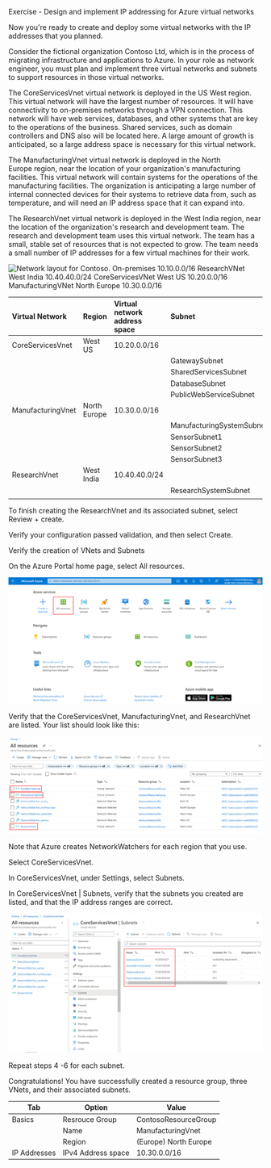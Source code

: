Exercise - Design and implement IP addressing for Azure virtual networks

Now you're ready to create and deploy some virtual networks with the IP addresses that you planned.

Consider the fictional organization Contoso Ltd, which is in the process of migrating infrastructure and applications to Azure. In your role as network engineer, you must  plan and implement three virtual networks and subnets to support resources in those virtual networks.

The CoreServicesVnet virtual network is deployed in the US West region. This virtual network will have the largest number of resources. It will have connectivity to on-premises networks through a VPN connection. This network will have web services, databases, and other systems that are key to the operations of the business. Shared services, such as domain controllers and DNS also will be located here. A large amount of growth is anticipated, so a large address space is necessary for this virtual network.

The ManufacturingVnet virtual network is deployed in the North Europe region, near the location of your organization's manufacturing facilities. This virtual network will contain systems for the operations of the manufacturing facilities. The organization is anticipating a large number of internal connected devices for their systems to retrieve data from, such as temperature, and will need an IP address space that it can expand into.

The ResearchVnet virtual network is deployed in the West India region, near the location of the organization's research and development team. The research and development team uses this virtual network. The team has a small, stable set of resources that is not expected to grow. The team needs a small number of IP addresses for a few virtual machines for their work.

![Network layout for Contoso. 
On-premises 10.10.0.0/16
ResearchVNet West India 10.40.40.0/24
CoreServicesVNet West US 10.20.0.0/16
ManufacturingVNet North Europe 10.30.0.0/16
](../media/design-implement-vnet-peering.png)

| **Virtual Network**| **Region**| **Virtual network address space**| **Subnet**| **Subnet**|
| :--- | :--- | :--- | :--- | :--- |
| CoreServicesVnet| West US| 10.20.0.0/16|||
|||| GatewaySubnet| 10.20.0.0/27|
|||| SharedServicesSubnet| 10.20.10.0/24|
|||| DatabaseSubnet| 10.20.20.0/24|
|||| PublicWebServiceSubnet| 10.20.30.0/24|
| ManufacturingVnet| North Europe| 10.30.0.0/16|||
|||| ManufacturingSystemSubnet| 10.30.10.0/24|
|||| SensorSubnet1| 10.30.20.0/24|
|||| SensorSubnet2| 10.30.21.0/24|
|||| SensorSubnet3| 10.30.22.0/24|
| ResearchVnet| West India| 10.40.40.0/24|||
|||| ResearchSystemSubnet| 10.40.40.0/24|
||||||


To finish creating the ResearchVnet and its associated subnet, select Review + create.

Verify your configuration passed validation, and then select Create.

Verify the creation of VNets and Subnets

On the Azure Portal home page, select All resources.

![Azure portal home page with All resources highlighted.](../media/azure-portal-home-page-all-resources-annotated.png)


Verify that the CoreServicesVnet, ManufacturingVnet, and ResearchVnet are listed. Your list should look like this:

![All resources list with CoreServicesVnet, ManufacturingVnet, and ResearchVnet highlighted.](../media/all-resources-list-annotated.png)


Note that Azure creates NetworkWatchers for each region that you use.

Select CoreServicesVnet.

In CoreServicesVnet, under Settings, select Subnets.

In CoreServicesVnet | Subnets, verify that the subnets you created are listed, and that the IP address ranges are correct.

![List of subnets in CoreServicesVnet.](../media/verify-subnets-annotated.png)


Repeat steps 4 -6 for each subnet.

Congratulations! You have successfully created a resource group, three VNets, and their associated subnets.






|Tab|Option|Value|
|---|---|---|
|Basics|Resrouce Group |ContosoResourceGroup|
||Name |ManufacturingVnet|
||Region |(Europe) North Europe|
|IP Addresses|IPv4 Address space |10.30.0.0/16|